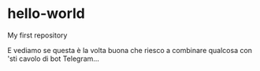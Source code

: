 # hello-world
My first repository

E vediamo se questa è la volta buona che riesco a combinare qualcosa 
con 'sti cavolo di bot Telegram...
